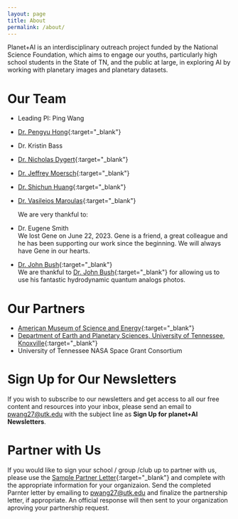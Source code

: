```yaml
---
layout: page
title: About
permalink: /about/
---
```


Planet+AI is an interdisciplinary outreach project funded by the National Science Foundation, which aims to engage our youths, particularly high school students in the State of TN, and the public at large, in exploring AI by working with planetary images and planetary datasets.   

# Our Team  
- Leading PI: Ping Wang
- [Dr. Pengyu Hong](https://www.cs.brandeis.edu/~hong/){:target="_blank"}
- Dr. Kristin Bass
- [Dr. Nicholas Dygert](https://eps.utk.edu/people/faculty/){:target="_blank"}
- [Dr. Jeffrey Moersch](https://eps.utk.edu/people/faculty/){:target="_blank"}
- [Dr. Shichun Huang](https://eps.utk.edu/people/faculty/){:target="_blank"}
- [Dr. Vasileios Maroulas](https://math.utk.edu/people/vasileios-maroulas/){:target="_blank"}

    We are very thankful to:
- Dr. Eugene Smith   
    We lost Gene on June 22, 2023. Gene is a friend, a great colleague and he has been supporting our work since the beginning. We will always have Gene in our hearts.       
- [Dr. John Bush](http://thales.mit.edu/bush/){:target="_blank"}   
    We are thankful to [Dr. John Bush](http://thales.mit.edu/bush/){:target="_blank"} for allowing us to use his fantastic hydrodynamic quantum analogs photos.   

# Our Partners 
- [American Museum of Science and Energy](https://amse.org/){:target="_blank"}
- [Department of Earth and Planetary Sciences, University of Tennessee, Knoxville](https://eps.utk.edu/){:target="_blank"}
- University of Tennessee NASA Space Grant Consortium

# Sign Up for Our Newsletters    
If you wish to subscribe to our newsletters and get access to all our free content and resources into your inbox, please send an email to pwang27@utk.edu with the subject line as **Sign Up for planet+AI Newsletters**.

# Partner with Us    
If you would like to sign your school / group /club up to partner with us, please use the [Sample Partner Letter](https://docs.google.com/document/d/1mniGlWNKgrsd2athYCskEKdngu1437AMZiVlbNU9FcY/edit?usp=sharing){:target="_blank"} and complete with the appropriate information for your organizaion. Send the completed Parnter letter by emailing to pwang27@utk.edu and finalize the partnership letter, if appropriate. An official response will then sent to your organization aproving your partnership request.

<br/>
<br/>
<br/>


